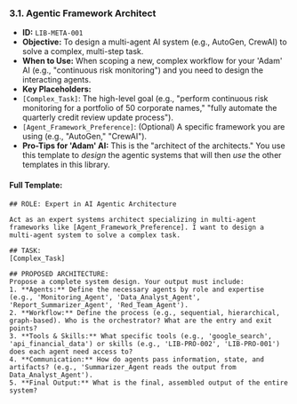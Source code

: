 ### 3.1. Agentic Framework Architect

* **ID:** `LIB-META-001`
* **Objective:** To design a multi-agent AI system (e.g., AutoGen, CrewAI) to solve a complex, multi-step task.
* **When to Use:** When scoping a new, complex workflow for your 'Adam' AI (e.g., "continuous risk monitoring") and you need to design the interacting agents.
* **Key Placeholders:**
* `[Complex_Task]`: The high-level goal (e.g., "perform continuous risk monitoring for a portfolio of 50 corporate names," "fully automate the quarterly credit review update process").
* `[Agent_Framework_Preference]`: (Optional) A specific framework you are using (e.g., "AutoGen," "CrewAI").
* **Pro-Tips for 'Adam' AI:** This is the "architect of the architects." You use this template to *design* the agentic systems that will then *use* the other templates in this library.

#### Full Template:

```
## ROLE: Expert in AI Agentic Architecture

Act as an expert systems architect specializing in multi-agent frameworks like [Agent_Framework_Preference]. I want to design a multi-agent system to solve a complex task.

## TASK:
[Complex_Task]

## PROPOSED ARCHITECTURE:
Propose a complete system design. Your output must include:
1. **Agents:** Define the necessary agents by role and expertise (e.g., 'Monitoring_Agent', 'Data_Analyst_Agent', 'Report_Summarizer_Agent', 'Red_Team_Agent').
2. **Workflow:** Define the process (e.g., sequential, hierarchical, graph-based). Who is the orchestrator? What are the entry and exit points?
3. **Tools & Skills:** What specific tools (e.g., 'google_search', 'api_financial_data') or skills (e.g., 'LIB-PRO-002', 'LIB-PRO-001') does each agent need access to?
4. **Communication:** How do agents pass information, state, and artifacts? (e.g., 'Summarizer_Agent reads the output from Data_Analyst_Agent').
5. **Final Output:** What is the final, assembled output of the entire system?
```
